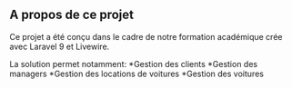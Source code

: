 ## A propos de ce projet

Ce projet a été conçu dans le cadre de notre formation académique crée avec Laravel 9 et Livewire.

La solution permet notamment:
*Gestion des clients
*Gestion des managers
*Gestion des locations de voitures
*Gestion des voitures
